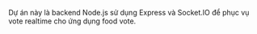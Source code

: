<!-- Use this file to provide workspace-specific custom instructions to Copilot. For more details, visit https://code.visualstudio.com/docs/copilot/copilot-customization#_use-a-githubcopilotinstructionsmd-file -->

Dự án này là backend Node.js sử dụng Express và Socket.IO để phục vụ vote realtime cho ứng dụng food vote.

